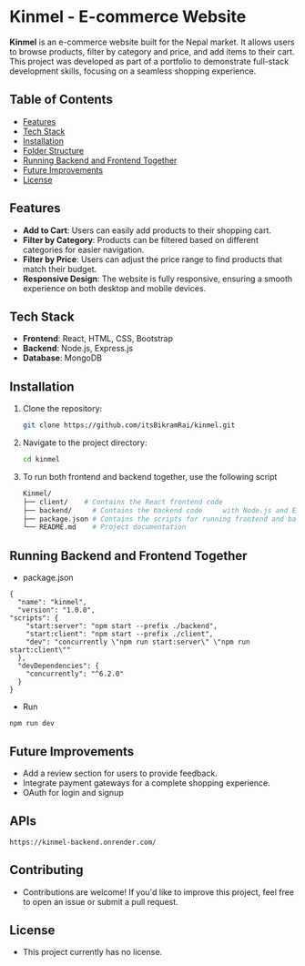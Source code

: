# Kinmel - E-commerce Website

**Kinmel** is an e-commerce website built for the Nepal market. It allows users to browse products, filter by category and price, and add items to their cart. This project was developed as part of a portfolio to demonstrate full-stack development skills, focusing on a seamless shopping experience.

## Table of Contents

- [Features](#features)
- [Tech Stack](#tech-stack)
- [Installation](#installation)
- [Folder Structure](#folder-structure)
- [Running Backend and Frontend Together](#running-backend-and-frontend-together)
- [Future Improvements](#future-improvements)
- [License](#license)

## Features

- **Add to Cart**: Users can easily add products to their shopping cart.
- **Filter by Category**: Products can be filtered based on different categories for easier navigation.
- **Filter by Price**: Users can adjust the price range to find products that match their budget.
- **Responsive Design**: The website is fully responsive, ensuring a smooth experience on both desktop and mobile devices.

## Tech Stack

- **Frontend**: React, HTML, CSS, Bootstrap
- **Backend**: Node.js, Express.js
- **Database**: MongoDB

## Installation

1. Clone the repository:

   ```bash
   git clone https://github.com/itsBikramRai/kinmel.git
   ```

2. Navigate to the project directory:
   ```bash
   cd kinmel
   ```
3. To run both frontend and backend together, use the following script

    ```bash
    Kinmel/
    ├── client/    # Contains the React frontend code
    ├── backend/     # Contains the backend code     with Node.js and Express
    ├── package.json # Contains the scripts for running frontend and backend together
    └── README.md    # Project documentation

## Running Backend and Frontend Together 
* package.json

``` 
{
  "name": "kinmel",
  "version": "1.0.0",
"scripts": {
    "start:server": "npm start --prefix ./backend",
    "start:client": "npm start --prefix ./client",
    "dev": "concurrently \"npm run start:server\" \"npm run start:client\""
  },
  "devDependencies": {
    "concurrently": "^6.2.0"
  }
}
```
* Run
```
npm run dev
```

## Future Improvements

- Add a review section for users to provide feedback.
- Integrate payment gateways for a complete shopping experience.
- OAuth for login and signup
## APIs
```
https://kinmel-backend.onrender.com/
```

 ## Contributing
* Contributions are welcome! If you'd like to improve this project, feel free to open an issue or submit a pull request.


## License
- This project currently has no license.


